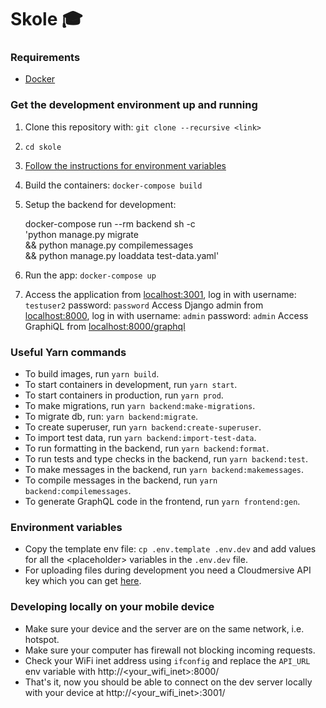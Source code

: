 # Skole :mortar_board:

### Requirements

- [Docker](https://www.docker.com/)

### Get the development environment up and running

1. Clone this repository with: `git clone --recursive <link>`

2. `cd skole`

3. [Follow the instructions for environment variables](#environment-variables)

4. Build the containers: `docker-compose build`

5. Setup the backend for development:

   docker-compose run --rm backend sh -c \
    'python manage.py migrate \
    && python manage.py compilemessages \
    && python manage.py loaddata test-data.yaml'

6. Run the app: `docker-compose up`

7. Access the application from [localhost:3001](http://localhost:3001), log in with username: `testuser2` password: `password`
   Access Django admin from [localhost:8000](http://localhost:8000), log in with username: `admin` password: `admin`
   Access GraphiQL from [localhost:8000/graphql](http://localhost:8000/graphql)

### Useful Yarn commands

- To build images, run `yarn build`.
- To start containers in development, run `yarn start`.
- To start containers in production, run `yarn prod`.
- To make migrations, run `yarn backend:make-migrations`.
- To migrate db, run: `yarn backend:migrate`.
- To create superuser, run `yarn backend:create-superuser`.
- To import test data, run `yarn backend:import-test-data`.
- To run formatting in the backend, run `yarn backend:format`.
- To run tests and type checks in the backend, run `yarn backend:test`.
- To make messages in the backend, run `yarn backend:makemessages`.
- To compile messages in the backend, run `yarn backend:compilemessages`.
- To generate GraphQL code in the frontend, run `yarn frontend:gen`.

### Environment variables

- Copy the template env file: `cp .env.template .env.dev` and add values for all the \<placeholder\> variables in the `.env.dev` file.
- For uploading files during development you need a Cloudmersive API key which you can get [here](https://www.cloudmersive.com/).

### Developing locally on your mobile device

- Make sure your device and the server are on the same network, i.e. hotspot.
- Make sure your computer has firewall not blocking incoming requests.
- Check your WiFi inet address using `ifconfig` and replace the `API_URL` env variable with http://<your_wifi_inet>:8000/
- That's it, now you should be able to connect on the dev server locally with your device at http://<your_wifi_inet>:3001/
